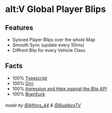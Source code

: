 # alt:V Global Player Blips

## Features
* Synced Player Blips over the whole Map
* Smooth Sync (update every 50ms)
* Diffrent Blip for every Vehicle Class

## Facts
* 100% [Typescript](https://www.youtube.com/watch?v=oxzEdm29JLw)
* 100% [Grrr](https://www.youtube.com/watch?v=dQw4w9WgXcQ)
* 100% [Agression and Hate against the Blip API](https://www.youtube.com/watch?v=jAckVuEY_Rc)
* 100% [Brainfuck](https://youtu.be/G1IbRujko-A)

###### made by [@Alfons_44](https://www.youtube.com/watch?v=qMQ-y9dHE2k) & [@BuddiesTV](https://github.com/BuddiesTV)
